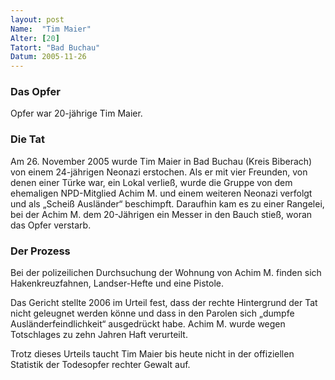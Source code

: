 ```yaml
---
layout: post
Name:  "Tim Maier"
Alter: [20]
Tatort: "Bad Buchau"
Datum: 2005-11-26
---
```


### Das Opfer

Opfer war 20-jährige Tim Maier.

### Die Tat

Am 26. November 2005 wurde Tim Maier in Bad Buchau (Kreis Biberach) von einem 24-jährigen Neonazi erstochen. Als er mit vier Freunden, von denen einer Türke war, ein Lokal verließ, wurde die Gruppe von dem ehemaligen NPD-Mitglied Achim M. und einem weiteren Neonazi verfolgt und als „Scheiß Ausländer“ beschimpft. Daraufhin kam es zu einer Rangelei, bei der Achim M. dem 20-Jährigen ein Messer in den Bauch stieß, woran das Opfer verstarb.

### Der Prozess

Bei der polizeilichen Durchsuchung der Wohnung von Achim M. finden sich Hakenkreuzfahnen, Landser-Hefte und eine Pistole.

Das Gericht stellte 2006 im Urteil fest, dass der rechte Hintergrund der Tat nicht geleugnet werden könne und dass in den Parolen sich „dumpfe Ausländerfeindlichkeit“ ausgedrückt habe. Achim M. wurde wegen Totschlages zu zehn Jahren Haft verurteilt.

Trotz dieses Urteils taucht Tim Maier bis heute nicht in der offiziellen Statistik der Todesopfer rechter Gewalt auf.
